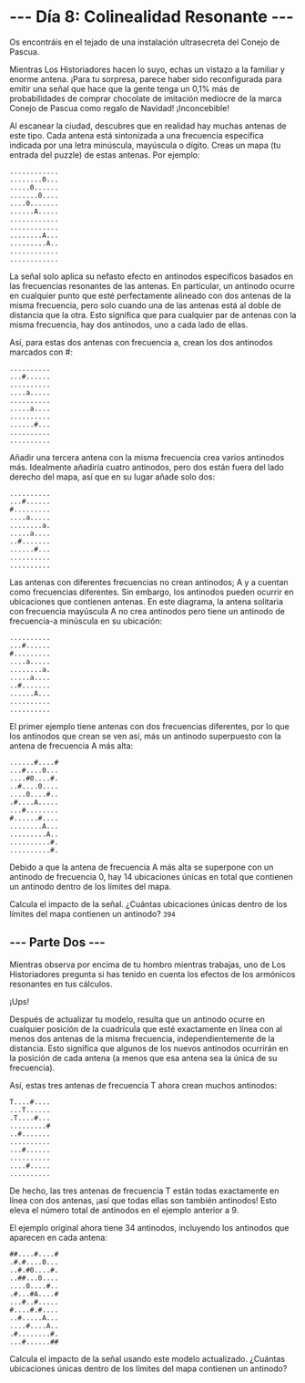 # --- Día 8: Colinealidad Resonante ---
Os encontráis en el tejado de una instalación ultrasecreta del Conejo de Pascua.

Mientras Los Historiadores hacen lo suyo, echas un vistazo a la familiar y enorme antena. ¡Para tu sorpresa, parece haber sido reconfigurada para emitir una señal que hace que la gente tenga un 0,1% más de probabilidades de comprar chocolate de imitación mediocre de la marca Conejo de Pascua como regalo de Navidad! ¡Inconcebible!

Al escanear la ciudad, descubres que en realidad hay muchas antenas de este tipo. Cada antena está sintonizada a una frecuencia específica indicada por una letra minúscula, mayúscula o dígito. Creas un mapa (tu entrada del puzzle) de estas antenas. Por ejemplo:

```text
............
........0...
.....0......
.......0....
....0.......
......A.....
............
............
........A...
.........A..
............
............
```

La señal solo aplica su nefasto efecto en antinodos específicos basados en las frecuencias resonantes de las antenas. En particular, un antinodo ocurre en cualquier punto que esté perfectamente alineado con dos antenas de la misma frecuencia, pero solo cuando una de las antenas está al doble de distancia que la otra. Esto significa que para cualquier par de antenas con la misma frecuencia, hay dos antinodos, uno a cada lado de ellas.

Así, para estas dos antenas con frecuencia a, crean los dos antinodos marcados con #:

```text
..........
...#......
..........
....a.....
..........
.....a....
..........
......#...
..........
..........
```

Añadir una tercera antena con la misma frecuencia crea varios antinodos más. Idealmente añadiría cuatro antinodos, pero dos están fuera del lado derecho del mapa, así que en su lugar añade solo dos:

```text
..........
...#......
#.........
....a.....
........a.
.....a....
..#.......
......#...
..........
..........
```

Las antenas con diferentes frecuencias no crean antinodos; A y a cuentan como frecuencias diferentes. Sin embargo, los antinodos pueden ocurrir en ubicaciones que contienen antenas. En este diagrama, la antena solitaria con frecuencia mayúscula A no crea antinodos pero tiene un antinodo de frecuencia-a minúscula en su ubicación:

```text
..........
...#......
#.........
....a.....
........a.
.....a....
..#.......
......A...
..........
..........
```

El primer ejemplo tiene antenas con dos frecuencias diferentes, por lo que los antinodos que crean se ven así, más un antinodo superpuesto con la antena de frecuencia A más alta:

```text
......#....#
...#....0...
....#0....#.
..#....0....
....0....#..
.#....A.....
...#........
#......#....
........A...
.........A..
..........#.
..........#.
```

Debido a que la antena de frecuencia A más alta se superpone con un antinodo de frecuencia 0, hay 14 ubicaciones únicas en total que contienen un antinodo dentro de los límites del mapa.

Calcula el impacto de la señal. ¿Cuántas ubicaciones únicas dentro de los límites del mapa contienen un antinodo? `394`

## --- Parte Dos ---
Mientras observa por encima de tu hombro mientras trabajas, uno de Los Historiadores pregunta si has tenido en cuenta los efectos de los armónicos resonantes en tus cálculos.

¡Ups!

Después de actualizar tu modelo, resulta que un antinodo ocurre en cualquier posición de la cuadrícula que esté exactamente en línea con al menos dos antenas de la misma frecuencia, independientemente de la distancia. Esto significa que algunos de los nuevos antinodos ocurrirán en la posición de cada antena (a menos que esa antena sea la única de su frecuencia).

Así, estas tres antenas de frecuencia T ahora crean muchos antinodos:

```text
T....#....
...T......
.T....#...
.........#
..#.......
..........
...#......
..........
....#.....
..........
```

De hecho, las tres antenas de frecuencia T están todas exactamente en línea con dos antenas, ¡así que todas ellas son también antinodos! Esto eleva el número total de antinodos en el ejemplo anterior a 9.

El ejemplo original ahora tiene 34 antinodos, incluyendo los antinodos que aparecen en cada antena:

```text
##....#....#
.#.#....0...
..#.#0....#.
..##...0....
....0....#..
.#...#A....#
...#..#.....
#....#.#....
..#.....A...
....#....A..
.#........#.
...#......##
```

Calcula el impacto de la señal usando este modelo actualizado. ¿Cuántas ubicaciones únicas dentro de los límites del mapa contienen un antinodo?